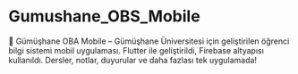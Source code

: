 # Gumushane_OBS_Mobile
📱 Gümüşhane OBA Mobile – Gümüşhane Üniversitesi için geliştirilen öğrenci bilgi sistemi mobil uygulaması. Flutter ile geliştirildi, Firebase altyapısı kullanıldı. Dersler, notlar, duyurular ve daha fazlası tek uygulamada!
